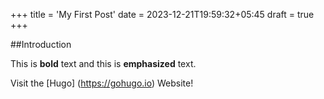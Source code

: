 +++
title = 'My First Post'
date = 2023-12-21T19:59:32+05:45
draft = true
+++

##Introduction 

 This is **bold** text and this is **emphasized** text.

 Visit the [Hugo] (https://gohugo.io) Website!

